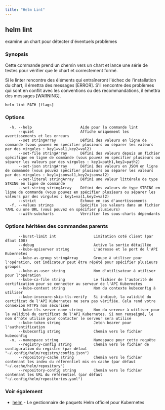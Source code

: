 ```yaml
---
title: "Helm Lint"
---
```


## helm lint

examine un chart pour détecter d'éventuels problèmes

### Synopsis

Cette commande prend un chemin vers un chart et lance une série de testes pour vérifier que le chart et correctement formé.

Si le linter rencontre des éléments qui entraîneront l'échec de l'installation du chart, il émettra des messages [ERROR]. S'il rencontre des problèmes qui sont en conflit avec les conventions ou des recommandations, il émettra des messages [WARNING].


```
helm lint PATH [flags]
```

### Options

```
  -h, --help                      Aide pour la commande lint
      --quiet                     Affiche uniquement les avertissements et les erreurs
      --set stringArray           Défini des valeurs en ligne de commande (vous pouvez en spécifier plusieurs ou séparer les valeurs par des virgules : key1=val1,key2=val2)
      --set-file stringArray      Défini des valeurs depuis un fichier spécifique en ligne de commande (vous pouvez en spécifier plusieurs ou séparer les valeurs par des virgules : key1=path1,key2=path2)
      --set-json stringArray      Défini des valeurs en JSON en ligne de commande (vous pouvez spécifier plusieurs ou séparer les valeurs par des virgules : key1=jsonval1,key2=jsonval2)
      --set-literal stringArray   Défini une valeur littérale de type STRING en ligne de commande
      --set-string stringArray    Défini des valeurs de type STRING en ligne de commande (vous pouvez en spécifier plusieurs ou séparer les valeurs par des virgules : key1=val1,key2=val2)
      --strict                    Échoue en cas d'avertissements
  -f, --values strings            Spécifie les valeurs dans un fichier YAML ou une URL (vous pouvez en spécifier plusieurs)
      --with-subcharts            Vérrifier les sous-charts dépendants
```

### Options héritées des commandes parents

```
      --burst-limit int                 Limitation coté client (par dfaut 100)
      --debug                           Active la sortie détaillée
      --kube-apiserver string           L'adresse et le port de l'API Kubernetes
      --kube-as-group stringArray       Groupe à utiliser pour l'opération, cet indicateur peut être répété pour spécifier plusieurs groupes
      --kube-as-user string             Nom d'utilisateur à utiliser pour l'opération
      --kube-ca-file string             Le fichier de l'autorité de certification pour se connecter au serveur de l'API Kubernetes
      --kube-context string             Nom du contexte kubeconfig à utiliser
      --kube-insecure-skip-tls-verify   Si indiqué, la validité du certificat de l'API Kubernetes ne sera pas vérifiée. Cela rend votre connexion HTTPS non sécurisée
      --kube-tls-server-name string     Nom du serveur à utiliser pour la validité du certificat de l'API Kubernetes. Si non renseigné, le nom d'hôte utilisé pour contacter le serveur sera utilisé
      --kube-token string               Jeton bearer pour l'authentification
      --kubeconfig string               Chemin vers le fichier kubeconfig
  -n, --namespace string                Namespace pour cette requête
      --registry-config string          Chemin vers le fichier de configuration du registre (par défaut "~/.config/helm/registry/config.json")
      --repository-cache string         Chemin vers le fichier contenant les index du référentiel mis en cache (par défaut "~/.cache/helm/repository")
      --repository-config string        Chemin vers le fichier contenant les URL du référentiel (par défaut "~/.config/helm/repositories.yaml")
```

### Voir également

* [helm](helm.md) - Le gestionnaire de paquets Helm officiel pour Kubernetes
